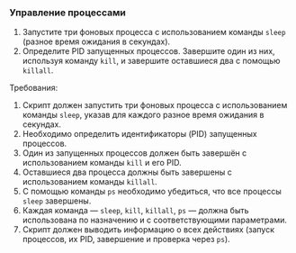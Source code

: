 
### Управление процессами

1. Запустите три фоновых процесса с использованием команды `sleep` (разное время ожидания в секундах).
2. Определите PID запущенных процессов. Завершите один из них, используя команду `kill`, и завершите оставшиеся два с помощью `killall`.

Требования:
1. Скрипт должен запустить три фоновых процесса с использованием команды `sleep`, указав для каждого разное время ожидания в секундах.
2. Необходимо определить идентификаторы (PID) запущенных процессов.
3. Один из запущенных процессов должен быть завершён с использованием команды `kill` и его PID.
4. Оставшиеся два процесса должны быть завершены с использованием команды `killall`.
5. С помощью команды `ps` необходимо убедиться, что все процессы `sleep` завершены.
6. Каждая команда — `sleep`, `kill`, `killall`, `ps` — должна быть использована по назначению и с соответствующими параметрами.
7. Скрипт должен выводить информацию о всех действиях (запуск процессов, их PID, завершение и проверка через `ps`).